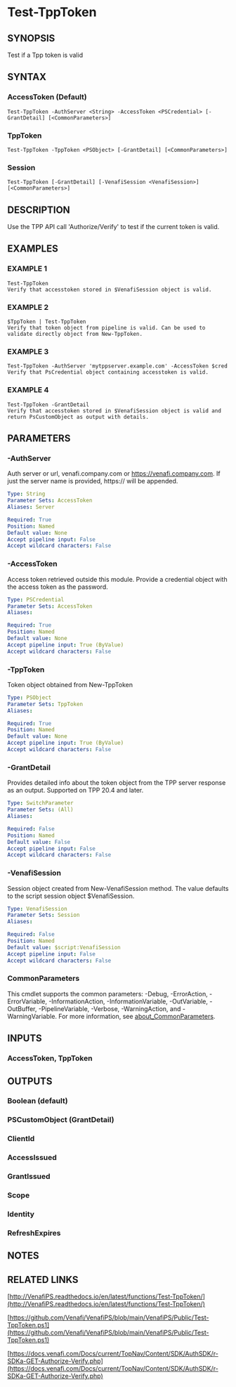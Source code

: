 # Test-TppToken

## SYNOPSIS
Test if a Tpp token is valid

## SYNTAX

### AccessToken (Default)
```
Test-TppToken -AuthServer <String> -AccessToken <PSCredential> [-GrantDetail] [<CommonParameters>]
```

### TppToken
```
Test-TppToken -TppToken <PSObject> [-GrantDetail] [<CommonParameters>]
```

### Session
```
Test-TppToken [-GrantDetail] [-VenafiSession <VenafiSession>] [<CommonParameters>]
```

## DESCRIPTION
Use the TPP API call 'Authorize/Verify' to test if the current token is valid.

## EXAMPLES

### EXAMPLE 1
```
Test-TppToken
Verify that accesstoken stored in $VenafiSession object is valid.
```

### EXAMPLE 2
```
$TppToken | Test-TppToken
Verify that token object from pipeline is valid. Can be used to validate directly object from New-TppToken.
```

### EXAMPLE 3
```
Test-TppToken -AuthServer 'mytppserver.example.com' -AccessToken $cred
Verify that PsCredential object containing accesstoken is valid.
```

### EXAMPLE 4
```
Test-TppToken -GrantDetail
Verify that accesstoken stored in $VenafiSession object is valid and return PsCustomObject as output with details.
```

## PARAMETERS

### -AuthServer
Auth server or url, venafi.company.com or https://venafi.company.com.
If just the server name is provided, https:// will be appended.

```yaml
Type: String
Parameter Sets: AccessToken
Aliases: Server

Required: True
Position: Named
Default value: None
Accept pipeline input: False
Accept wildcard characters: False
```

### -AccessToken
Access token retrieved outside this module. 
Provide a credential object with the access token as the password.

```yaml
Type: PSCredential
Parameter Sets: AccessToken
Aliases:

Required: True
Position: Named
Default value: None
Accept pipeline input: True (ByValue)
Accept wildcard characters: False
```

### -TppToken
Token object obtained from New-TppToken

```yaml
Type: PSObject
Parameter Sets: TppToken
Aliases:

Required: True
Position: Named
Default value: None
Accept pipeline input: True (ByValue)
Accept wildcard characters: False
```

### -GrantDetail
Provides detailed info about the token object from the TPP server response as an output. 
Supported on TPP 20.4 and later.

```yaml
Type: SwitchParameter
Parameter Sets: (All)
Aliases:

Required: False
Position: Named
Default value: False
Accept pipeline input: False
Accept wildcard characters: False
```

### -VenafiSession
Session object created from New-VenafiSession method. 
The value defaults to the script session object $VenafiSession.

```yaml
Type: VenafiSession
Parameter Sets: Session
Aliases:

Required: False
Position: Named
Default value: $script:VenafiSession
Accept pipeline input: False
Accept wildcard characters: False
```

### CommonParameters
This cmdlet supports the common parameters: -Debug, -ErrorAction, -ErrorVariable, -InformationAction, -InformationVariable, -OutVariable, -OutBuffer, -PipelineVariable, -Verbose, -WarningAction, and -WarningVariable. For more information, see [about_CommonParameters](http://go.microsoft.com/fwlink/?LinkID=113216).

## INPUTS

### AccessToken, TppToken
## OUTPUTS

### Boolean (default)
### PSCustomObject (GrantDetail)
###     ClientId
###     AccessIssued
###     GrantIssued
###     Scope
###     Identity
###     RefreshExpires
## NOTES

## RELATED LINKS

[http://VenafiPS.readthedocs.io/en/latest/functions/Test-TppToken/](http://VenafiPS.readthedocs.io/en/latest/functions/Test-TppToken/)

[https://github.com/Venafi/VenafiPS/blob/main/VenafiPS/Public/Test-TppToken.ps1](https://github.com/Venafi/VenafiPS/blob/main/VenafiPS/Public/Test-TppToken.ps1)

[https://docs.venafi.com/Docs/current/TopNav/Content/SDK/AuthSDK/r-SDKa-GET-Authorize-Verify.php](https://docs.venafi.com/Docs/current/TopNav/Content/SDK/AuthSDK/r-SDKa-GET-Authorize-Verify.php)


